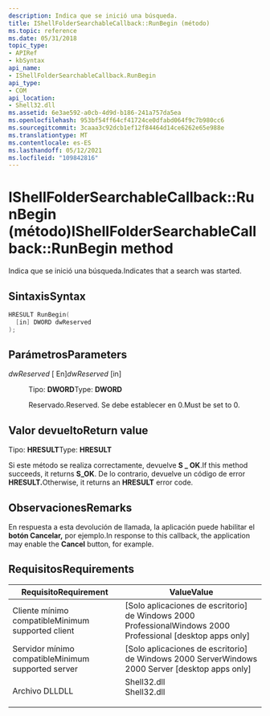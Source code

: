 ```yaml
---
description: Indica que se inició una búsqueda.
title: IShellFolderSearchableCallback::RunBegin (método)
ms.topic: reference
ms.date: 05/31/2018
topic_type:
- APIRef
- kbSyntax
api_name:
- IShellFolderSearchableCallback.RunBegin
api_type:
- COM
api_location:
- Shell32.dll
ms.assetid: 6e3ae592-a0cb-4d9d-b186-241a757da5ea
ms.openlocfilehash: 953bf54ff64cf41724ce0dfabd064f9c7b980cc6
ms.sourcegitcommit: 3caaa3c92dcb1ef12f84464d14ce6262e65e988e
ms.translationtype: MT
ms.contentlocale: es-ES
ms.lasthandoff: 05/12/2021
ms.locfileid: "109842816"
---
```

# <a name="ishellfoldersearchablecallbackrunbegin-method"></a><span data-ttu-id="ae7f0-103">IShellFolderSearchableCallback::RunBegin (método)</span><span class="sxs-lookup"><span data-stu-id="ae7f0-103">IShellFolderSearchableCallback::RunBegin method</span></span>

<span data-ttu-id="ae7f0-104">Indica que se inició una búsqueda.</span><span class="sxs-lookup"><span data-stu-id="ae7f0-104">Indicates that a search was started.</span></span>

## <a name="syntax"></a><span data-ttu-id="ae7f0-105">Sintaxis</span><span class="sxs-lookup"><span data-stu-id="ae7f0-105">Syntax</span></span>


```C++
HRESULT RunBegin(
  [in] DWORD dwReserved
);
```



## <a name="parameters"></a><span data-ttu-id="ae7f0-106">Parámetros</span><span class="sxs-lookup"><span data-stu-id="ae7f0-106">Parameters</span></span>

<dl> <dt>

<span data-ttu-id="ae7f0-107">*dwReserved* \[ En\]</span><span class="sxs-lookup"><span data-stu-id="ae7f0-107">*dwReserved* \[in\]</span></span>
</dt> <dd>

<span data-ttu-id="ae7f0-108">Tipo: **DWORD**</span><span class="sxs-lookup"><span data-stu-id="ae7f0-108">Type: **DWORD**</span></span>

<span data-ttu-id="ae7f0-109">Reservado.</span><span class="sxs-lookup"><span data-stu-id="ae7f0-109">Reserved.</span></span> <span data-ttu-id="ae7f0-110">Se debe establecer en 0.</span><span class="sxs-lookup"><span data-stu-id="ae7f0-110">Must be set to 0.</span></span>

</dd> </dl>

## <a name="return-value"></a><span data-ttu-id="ae7f0-111">Valor devuelto</span><span class="sxs-lookup"><span data-stu-id="ae7f0-111">Return value</span></span>

<span data-ttu-id="ae7f0-112">Tipo: **HRESULT**</span><span class="sxs-lookup"><span data-stu-id="ae7f0-112">Type: **HRESULT**</span></span>

<span data-ttu-id="ae7f0-113">Si este método se realiza correctamente, devuelve **S \_ OK**.</span><span class="sxs-lookup"><span data-stu-id="ae7f0-113">If this method succeeds, it returns **S\_OK**.</span></span> <span data-ttu-id="ae7f0-114">De lo contrario, devuelve un código de error **HRESULT.**</span><span class="sxs-lookup"><span data-stu-id="ae7f0-114">Otherwise, it returns an **HRESULT** error code.</span></span>

## <a name="remarks"></a><span data-ttu-id="ae7f0-115">Observaciones</span><span class="sxs-lookup"><span data-stu-id="ae7f0-115">Remarks</span></span>

<span data-ttu-id="ae7f0-116">En respuesta a esta devolución de llamada, la aplicación puede habilitar el **botón Cancelar,** por ejemplo.</span><span class="sxs-lookup"><span data-stu-id="ae7f0-116">In response to this callback, the application may enable the **Cancel** button, for example.</span></span>

## <a name="requirements"></a><span data-ttu-id="ae7f0-117">Requisitos</span><span class="sxs-lookup"><span data-stu-id="ae7f0-117">Requirements</span></span>



| <span data-ttu-id="ae7f0-118">Requisito</span><span class="sxs-lookup"><span data-stu-id="ae7f0-118">Requirement</span></span> | <span data-ttu-id="ae7f0-119">Value</span><span class="sxs-lookup"><span data-stu-id="ae7f0-119">Value</span></span> |
|-------------------------------------|----------------------------------------------------------------------------------------|
| <span data-ttu-id="ae7f0-120">Cliente mínimo compatible</span><span class="sxs-lookup"><span data-stu-id="ae7f0-120">Minimum supported client</span></span><br/> | <span data-ttu-id="ae7f0-121">\[Solo aplicaciones de escritorio\] de Windows 2000 Professional</span><span class="sxs-lookup"><span data-stu-id="ae7f0-121">Windows 2000 Professional \[desktop apps only\]</span></span><br/>                             |
| <span data-ttu-id="ae7f0-122">Servidor mínimo compatible</span><span class="sxs-lookup"><span data-stu-id="ae7f0-122">Minimum supported server</span></span><br/> | <span data-ttu-id="ae7f0-123">\[Solo aplicaciones de escritorio\] de Windows 2000 Server</span><span class="sxs-lookup"><span data-stu-id="ae7f0-123">Windows 2000 Server \[desktop apps only\]</span></span><br/>                                   |
| <span data-ttu-id="ae7f0-124">Archivo DLL</span><span class="sxs-lookup"><span data-stu-id="ae7f0-124">DLL</span></span><br/>                      | <dl> <span data-ttu-id="ae7f0-125"><dt>Shell32.dll</dt></span><span class="sxs-lookup"><span data-stu-id="ae7f0-125"><dt>Shell32.dll</dt></span></span> </dl> |



 

 




